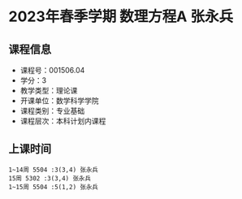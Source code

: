 # 2023年春季学期 数理方程A 张永兵






## 课程信息

- 课程号：001506.04
- 学分：3
- 教学类型：理论课
- 开课单位：数学科学学院
- 课程类别：专业基础
- 课程层次：本科计划内课程

## 上课时间

```
1~14周 5504 :3(3,4) 张永兵
15周 5302 :3(3,4) 张永兵
1~15周 5504 :5(1,2) 张永兵
```

